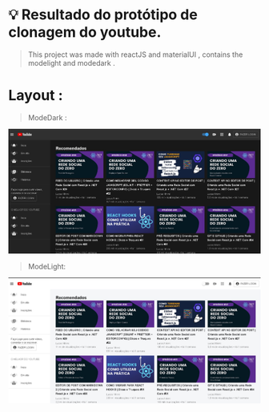 # 💡 Resultado do protótipo de clonagem do youtube.

> This project was made with reactJS and materialUI , contains the modelight and modedark . 

# Layout :

> ModeDark : 

![img1](modedark.jpg)


>ModeLight:

![img2](modelight.jpg)




